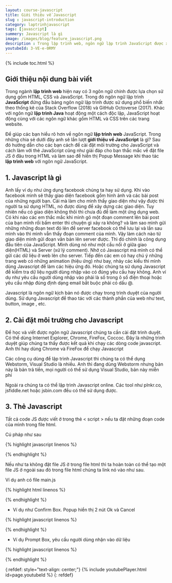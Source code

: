 ```yaml
---
layout: course-javascript
title: Giới thiệu về Javascript  
slug : javascript-introduction
category: laptrinhjavascript
tags: [javascript]
summery: Javascript là gì   
image: /images/blog/feature_javascript.png
description : Trong lập trình web, ngôn ngữ lập trình JavaScript được xem là một trong những ngôn ngữ được sử dụng phổ biến nhất hiện nay. Với những chia sẻ trong bài viết sẽ giúp hiểu rõ về ngôn ngữ này thông qua giới thiệu về JavaScript là gì? Đồng thời hướng dẫn để cài đặt môi trường cho JavaScript và cách làm với thẻ JavaScript cũng như giải đáp thắc mắc về đặt file JS ở đâu trong HTML và làm sao để hiển thị Popup Message khi thao tác lập trình web với ngôn ngữ JavaScript.
youtubeId: 3-VE-e-0RMY
---
```


{% include toc.html %}

## **Giới thiệu nội dung bài viết**

Trong ngành <b>lập trình web</b> hiện nay có 3 ngôn ngữ chính được lựa chọn sử dụng gồm HTML, CSS và JavaScript. Trong đó ngôn ngữ lập trình <b>JavaScript</b> đứng đầu bảng ngôn ngữ lập trình được sử dụng phổ biến nhất theo thống kê của Stack Overflow (2018) và GitHub Octoverse (2017). Khác với ngôn ngữ <b>lập trình Java</b> hoạt động một cách độc lập, JavaScript hoạt động cùng với các ngôn ngữ khác gồm HTML và CSS trên các trang website.

Để giúp các bạn hiểu rõ hơn về ngôn ngữ <b>lập trình web</b> JavaScript. Trong những chia sẻ dưới đây anh sẽ lần lượt <b>giới thiệu về JavaScript</b> là gì? Sau đó hướng dẫn cho các bạn cách để cài đặt môi trường cho JavaScript và cách làm với thẻ JavaScript cũng như giải đáp cho bạn thắc mắc về đặt file JS ở đâu trong HTML và làm sao để hiển thị Popup Message khi thao tác <b>lập trình web</b> với ngôn ngữ JavaScript.


## **1. Javascript là gì**

Anh lấy ví dụ như ứng dụng facebook chúng ta hay sử dụng. Khi vào facebook mình sẽ thấy giao diện facebook gồm hình ảnh và các bài post của những người bạn. Cái mà làm cho mình thấy giao diện như vậy được thì người ta sử dụng HTML, nó được dùng để xây dựng các giao diện. Tuy nhiên nếu có giao diện không thôi thì chưa đủ để làm một ứng dụng web. Có khi nào các em thắc mắc khi mình gõ một đoạn comment lên bài post của bạn mình rồi bấm enter thì chuyện gì xảy ra không? và làm sao mình gửi những những đoạn text đó lên để server facebook có thể lưu lại và lần sau mình vào thì mình vẫn thấy đoạn comment của mình. Vậy làm cách nào từ giao diện mình gửi đoạn văn bản lên server được. Thì đó chính là công dụng đầu tiên của JavaScript. Mình dùng nó như một cầu nối ở giữa giao diện(HTML) và Server (xử lý comment). Nhờ có Javascript mà mình có thể gửi các dữ liệu ở web lên cho server. Tiếp đến các em có hay chú ý những trang web có những animation (hiệu ứng) như bay, nhảy các kiểu thì mình dùng Javascript để làm các hiệu ứng  đó. Hoặc chúng ta sử dụng Javascript để kiểm tra dữ liệu người dùng nhập vào có đúng yêu cầu hay không. Anh ví dụ như yêu cầu người dùng nhập vào phải là số trong ô số điện thoại hoặc yêu cầu nhập đúng định dạng email bắt buộc phải có dấu @.

Javascript là ngôn ngữ kịch bản nó được chạy trong trình duyệt của người dùng. Sử dụng Javascript để thao tác với các thành phần của web như text, button, image , etc.

## **2. Cài đặt môi trường cho Javascript**

Để học và viết được ngôn ngữ Javascript chúng ta cần cài đặt trình duyệt. Có thể dùng Internet Explorer, Chrome, FireFox, Coccoc. Đây là những trình duyệt giúp chúng ta thấy được kết quả khi chạy các dòng code javascript. Anh thì hay dùng Chrome và FireFox để chạy Javascript

Các công cụ dùng để lập trình Javascript thì chúng ta có thể dụng Webstorm, Visual Studio là nhiều. Anh thì đang dùng Webstorm nhưng bản này là bản trả tiền, mọi người có thể sử dụng Visual Studio, bản này miễn phí

Ngoài ra chúng ta có thể lập trình Javascript online. Các tool như plnkr.co, jsfiddle.net hoặc jsbin.com đều có thể sử dụng được.

## **3. Thẻ Javascript**

Tất cả code JS được viết ở trong thẻ < script > nếu ta đặt những đoạn code của mình trong file html.

Cú pháp như sau

{% highlight javascript  linenos %}

<script>
            
    //Viết code javascript tại đây
            
</script>


{% endhighlight %}

Nếu như ta không đặt file JS ở trong file html thì ta hoàn toàn có thể tạo một file JS ở ngoài sau đó trong file html chúng ta link nó vào như sau.

Ví dụ anh có file main.js

{% highlight html  linenos %}

<html>
<head>
    <meta name="viewport" content="width=device-width" />
    <title>JavaScript Demo</title>   
    <script src="/main.js"/>  
</head>
<body>
</body>

{% endhighlight %}

## **4. Đặt file JS ở đâu trong html**

Chúng ta thường đặt file JS ở cuối cùng của thẻ body. Vì khi trang web được load lên nó sẽ load từ trên xuống dưới. Trong trường hợp ta đặt file JS ở trên thì sẽ gây ra việc trình duyệt sẽ phải đọc file js sau đó mới render ra giao diện nó gây ra tình trạng trang web load lên chậm. Nếu đặt ở cuối thì các thành phần trang web được load lên trước, sau đó mới load JS như vậy người dùng sẽ thấy nhanh hơn.

{% highlight html  linenos %}

<!DOCTYPE html>

<html>
<head>
    <meta name="viewport" content="width=device-width" />
    <title>JavaScript Demo</title>
   
</head>
<body>
    <h1> JavaScript Tutorials</h1>
    <p>This is JavaScript sample.</p>
   
   
    <script src="/main.js"></<script>
</body>
</html>

{% endhighlight %}

## **5. Hiển thị Popup Message**

Javascript xây dựng sẵn một số function (chức năng) có sẵn. Trong bài hôm nay chúng ta sẽ học một chức năng là hiển thị popup. 

- Ví dụ sử dụng Alert Box để hiển thị popup alert

{% highlight javascript  linenos %}

<script>
	
	alert("This is alert box!");  // display string message

</script>

{% endhighlight %}

- Ví dụ như Confirm Box. Popup hiển thị 2 nút Ok và Cancel

{% highlight javascript  linenos %}

<script>

if (confirm("Do you want to save changes?") == true) {
    userPreference = "Data saved successfully!";
} else {
    userPreference = "Save Cancelled!";
}
</script>

{% endhighlight %}

- Ví dụ Prompt Box, yêu cầu người dùng nhận vào dữ liệu

{% highlight javascript  linenos %}

<script>

var tenure = prompt("Please enter preferred tenure in years", "15");
    
if (tenure != null) {
    alert("You have entered " + tenure + " years" );
}
</script>

{% endhighlight %}

{:refdef: style="text-align: center;"}
{% include youtubePlayer.html id=page.youtubeId %}
{: refdef}






















